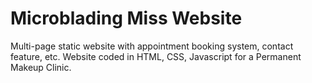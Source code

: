 # Microblading Miss Website
Multi-page static website with appointment booking system, contact feature, etc.
Website coded in HTML, CSS, Javascript for a Permanent Makeup Clinic.
